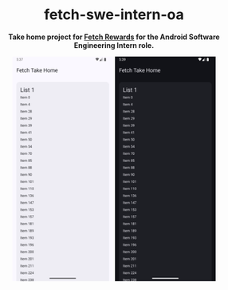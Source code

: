 <div align="center">
  <h1>fetch-swe-intern-oa</h1>
  <p>
    <strong>Take home project for <a href="https://fetch.com/">Fetch Rewards</a> for the Android Software Engineering Intern role.</p>
  <div>
    <img src=".github/assets/screenshot-light.png" alt="Preview-Light" height="450px"/>
    <img src=".github/assets/screenshot-dark.png" alt="Preview-Dark" height="450px"/>
  </div>
</div>
